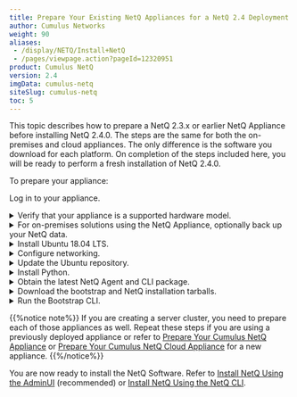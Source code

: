 ```yaml
---
title: Prepare Your Existing NetQ Appliances for a NetQ 2.4 Deployment
author: Cumulus Networks
weight: 90
aliases:
 - /display/NETQ/Install+NetQ
 - /pages/viewpage.action?pageId=12320951
product: Cumulus NetQ
version: 2.4
imgData: cumulus-netq
siteSlug: cumulus-netq
toc: 5
---
```

This topic describes how to prepare a NetQ 2.3.x or earlier NetQ Appliance before installing NetQ 2.4.0. The steps are the same for both the on-premises and cloud appliances. The only difference is the software you download for each platform. On completion of the steps included here, you will be ready to perform a fresh installation of NetQ 2.4.0.

To prepare your appliance:

Log in to your appliance.

<details><summary>Verify that your appliance is a supported hardware model.</summary>

- NetQ Appliance: SuperMicro SYS-6019P-WTR ([user manual](https://www.supermicro.com/manuals/superserver/1U/MNL-1943.pdf), [quick reference guide](https://www.supermicro.com/QuickRefs/superserver/1U/QRG-1943.pdf))
- NetQ Cloud Appliance: SuperMicro SYS-E300-9D ([user manual](https://www.supermicro.com/manuals/superserver/mini-itx/MNL-2094.pdf))
    
</details>

<details><summary>For on-premises solutions using the NetQ Appliance, optionally back up your NetQ data.</summary>

1. Run the backup script to create a backup file in `/opt/<backup-directory>`.  

    {{%notice note%}}
Be sure to replace the `backup-directory` option with the name of the directory you want to use for the backup file. This location must be somewhere that is *off* of the appliance to avoid it being overwritten during these preparation steps.
    {{%/notice%}}

```
cumulus@<netq-appliance>:~$ ./backuprestore.sh --backup --localdir /opt/<backup-directory>
```

2. Verify the backup file has been created.

```
cumulus@<netq-appliance>:~$ cd /opt/<backup-directory>
cumulus@<netq-appliance>:~/opt/<backup-directory># ls
netq_master_snapshot_2020-01-09_07_24_50_UTC.tar.gz
```

</details>

<details><summary>Install Ubuntu 18.04 LTS. </summary>
    
Use the instructions [here](https://www.fosslinux.com/6406/how-to-install-ubuntu-server-18-04-lts.htm).
    
 Note these tips:

- Ignore the instructions for MAAS.
- Ubuntu OS should be installed on the SSD disk. Select Micron SSD with ~900 GB at step#9 in the aforementioned instructions.

    {{<figure src="/images/netq/install-ubuntu-ssd-selection-240.png" width="700">}}

- Set the default username to *cumulus* and password to *CumulusLinux!* while installing Ubuntu 18.04.

    {{<figure src="/images/netq/install-ubuntu-set-creds-240.png" width="700">}}

- When prompted, select *Install SSH server*.
</details>

<details><summary>Configure networking.</summary>

Ubuntu uses Netplan for network configuration. You can give your appliance an IP address using DHCP or a static address.

### Configure an IP address allocation using DHCP

- Create and/or edit the  */etc/netplan/01-ethernet.yaml* Netplan configuration file.

```
# This file describes the network interfaces available on your system
# For more information, see netplan(5).
network:
    version: 2
    renderer: networkd
    ethernets:
        eno1:
            dhcp4: yes
```

- Apply the settings.

```
$ sudo netplan apply
```

### Configure a static IP address

- Create and/or edit the  */etc/netplan/01-ethernet.yaml* Netplan configuration file.

    In this example the interface, *eno1*, is given a static IP address of *192.168.1.222* with a gateway at *192.168.1.1* and DNS server at *8.8.8.8* and *8.8.4.4*.

```
# This file describes the network interfaces available on your system
# For more information, see netplan(5).
network:
    version: 2
    renderer: networkd
    ethernets:
        eno1:
            dhcp4: no
            addresses: [192.168.1.222/24]
            gateway4: 192.168.1.1
            nameservers:
                addresses: [8.8.8.8,8.8.4.4
```

- Apply the settings.
    
```
$ sudo netplan apply
```

</details>

<details><summary>Update the Ubuntu repository.</summary>

1. Reference and update the local apt repository.

```
root@ubuntu:~# wget -O- https://apps3.cumulusnetworks.com/setup/cumulus-apps-deb.pubkey | apt-key add -
```

2. Add the Ubuntu repository.

<details><summary>Ubuntu 16.04</summary>

Create the file `/etc/apt/sources.list.d/cumulus-host-ubuntu-xenial.list` and add the following line:

```
root@ubuntu:~# vi /etc/apt/sources.list.d/cumulus-apps-deb-xenial.list
...
deb [arch=amd64] https://apps3.cumulusnetworks.com/repos/deb xenial netq-latest
...
```
</details>
<details><summary>Ubuntu 18.04</summary>
Create the file
`/etc/apt/sources.list.d/cumulus-host-ubuntu-bionic.list` and add
the following line:

    root@ubuntu:~# vi /etc/apt/sources.list.d/cumulus-apps-deb-bionic.list
    ...
    deb [arch=amd64] https://apps3.cumulusnetworks.com/repos/deb bionic netq-latest
    ...
</details>
    {{%notice note%}}

The use of `netq-latest` in this example means that a `get` to the
    repository always retrieves the latest version of NetQ, even in the
    case where a major version update has been made. If you want to keep
    the repository on a specific version - such as `netq-2.2` - use that
    instead.

    {{%/notice%}}

</details>

<details><summary>Install Python.</summary>
```
root@ubuntu:~# apt-get update
root@ubuntu:~# apt-get install python python2.7 python-apt
```
</details>

<details><summary>Obtain the latest NetQ Agent and CLI package.</summary>
```
root@ubuntu:~# apt-get update
root@ubuntu:~# apt-get install netq-agent netq-apps
```
</details>

<details><summary>Download the bootstrap and NetQ installation tarballs.</summary>

Download the software from the [Cumulus Downloads](https://cumulusnetworks.com/downloads/) page.

1. Select *NetQ* from the **Product** list.

2. Select *2.4* from the **Version** list, and then select *2.4.0* from the submenu.

    {{< figure src="/images/netq/netq-24-download-options-240b.png" width="500" >}}

3. Select *Bootstrap* from the **Hypervisor/Platform** list.
    Note that the bootstrap file is the same for both appliances.

    {{< figure src="/images/netq/netq-24-bootstrap-dwnld-240.png" width="200" >}}
    
4. Scroll down and click **Download**.

5. Select *Appliance* for the NetQ Appliance or *Appliance (Cloud)* for the NetQ Cloud Appliance from the **Hypervisor/Platform** list.

    Make sure you select the right install choice based on whether you are preparing the on-premises or cloud version of the appliance.

    {{< figure src="/images/netq/netq-24-appliance-onpremcld-dwnld-240.png" width="410" >}}

6. Scroll down and click **Download**.

7. Copy these two files, *netq-bootstrap-2.4.0.tgz* and *NetQ-2.4.0.tgz* (on-premises) or *NetQ-2.4.0-opta.tgz* (cloud), to the */mnt/installables/* directory on the appliance.

8. Verify that the needed files are present and of the correct release. This example shows on-premises files. The only difference for cloud files is that it should list *NetQ-2.4.0-opta.tgz* instead of *NetQ-2.4.0.tgz*.

    ```
    cumulus@<hostname>:~$ dpkg -l | grep netq
    ii  netq-agent   2.4.0-ub18.04u24~1577405296.fcf3c28 amd64   Cumulus NetQ Telemetry Agent for Ubuntu
ii  netq-apps    2.4.0-ub18.04u24~1577405296.fcf3c28 amd64   Cumulus NetQ Fabric Validation Application for Ubuntu

    cumulus@<hostname>:~$ cd /mnt/installables/
    cumulus@<hostname>:/mnt/installables$ ls
    NetQ-2.4.0.tgz  netq-bootstrap-2.4.0.tgz
    ```

9. Run the following commands.

    ```
    sudo systemctl disable apt-{daily,daily-upgrade}.{service,timer}
    sudo systemctl stop apt-{daily,daily-upgrade}.{service,timer}
    sudo systemctl disable motd-news.{service,timer}
    sudo systemctl stop motd-news.{service,timer}
    ```
    </details>

<details><summary>Run the Bootstrap CLI.</summary>

Run the bootstrap CLI on your appliance *for the interface you defined above* (eth0 or eth1 for example). This example uses the *eth0* interface.

```
cumulus@<hostname>:~$ netq bootstrap master interface eth0 tarball /mnt/installables/netq-bootstrap-2.4.0.tgz
```

Allow about five minutes for this to complete.
</details>

{{%notice note%}}
If you are creating a server cluster, you need to prepare each of those appliances as well. Repeat these steps if you are using a previously deployed appliance or refer to [Prepare Your Cumulus NetQ Appliance](../../Install-NetQ/Prepare-NetQ-Onprem/#prepare-your-cumulus-netq-appliance)  or [Prepare Your Cumulus NetQ Cloud Appliance](../../Install-NetQ/Prepare-NetQ-Cloud/#prepare-your-cumulus-netq-cloud-appliance) for a new appliance.
{{%/notice%}}

You are now ready to install the NetQ Software. Refer to [Install NetQ Using the AdminUI](../../Install-NetQ/Install-NetQ-Using-AdminUI/) (recommended) or [Install NetQ Using the NetQ CLI](../Install-NetQ-Using-CLI).
